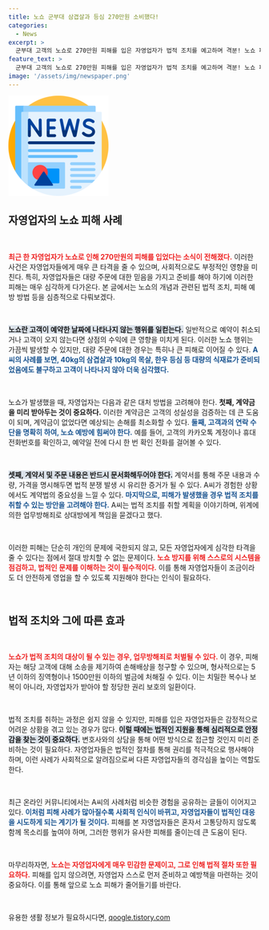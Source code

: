 ```yaml
---
title: 노쇼 군부대 삼겹살과 등심 270만원 소비했다!
categories:
  - News
excerpt: >
  군부대 고객의 노쇼로 270만원 피해를 입은 자영업자가 법적 조치를 예고하며 격분! 노쇼 피해 사례가 끊이지 않는 이때, 해당 사건이 자영업자들에게 어떤 영향을 미칠지 주목된다.
feature_text: >
  군부대 고객의 노쇼로 270만원 피해를 입은 자영업자가 법적 조치를 예고하며 격분! 노쇼 피해 사례가 끊이지 않는 이때, 해당 사건이 자영업자들에게 어떤 영향을 미칠지 주목된다.
image: '/assets/img/newspaper.png'
---
```


<p><img src="/assets/img/newspaper.png" alt="kimp 속보" /></p>

<h2 data-ke-size="size26">자영업자의 노쇼 피해 사례</h2>

<p data-ke-size="size16">&nbsp;</p>

<p><b><span style="color: #ee2323;">최근 한 자영업자가 노쇼로 인해 270만원의 피해를 입었다는 소식이 전해졌다.</span></b> 이러한 사건은 자영업자들에게 매우 큰 타격을 줄 수 있으며, 사회적으로도 부정적인 영향을 미친다. 특히, 자영업자들은 대량 주문에 대한 믿음을 가지고 준비를 해야 하기에 이러한 피해는 매우 심각하게 다가온다. 본 글에서는 노쇼의 개념과 관련된 법적 조치, 피해 예방 방법 등을 심층적으로 다뤄보겠다.</p>

<p data-ke-size="size16">&nbsp;</p>

<p><b><span style="background-color: #21538527;">노쇼란 고객이 예약한 날짜에 나타나지 않는 행위를 일컫는다.</span></b> 일반적으로 예약이 취소되거나 고객이 오지 않는다면 상점의 수익에 큰 영향을 미치게 된다. 이러한 노쇼 행위는 가끔씩 발생할 수 있지만, 대량 주문에 대한 경우는 특히나 큰 피해로 이어질 수 있다. <b><span style="color: #1a5490;">A씨의 사례를 보면, 40kg의 삼겹살과 10kg의 목살, 한우 등심 등 대량의 식재료가 준비되었음에도 불구하고 고객이 나타나지 않아 더욱 심각했다.</span></b></p>

<p data-ke-size="size16">&nbsp;</p>

<p>노쇼가 발생했을 때, 자영업자는 다음과 같은 대처 방법을 고려해야 한다. <b>첫째, 계약금을 미리 받아두는 것이 중요하다.</b> 이러한 계약금은 고객의 성실성을 검증하는 데 큰 도움이 되며, 계약금이 없었다면 예상되는 손해를 최소화할 수 있다. <b><span style="color: #1a5490;">둘째, 고객과의 연락 수단을 명확히 하여, 노쇼 예방에 힘써야 한다.</span></b> 예를 들어, 고객의 카카오톡 계정이나 휴대전화번호를 확인하고, 예약일 전에 다시 한 번 확인 전화를 걸어볼 수 있다. </p>

<p data-ke-size="size16">&nbsp;</p>

<p><b><span style="background-color: #21538527;">셋째, 계약서 및 주문 내용은 반드시 문서화해두어야 한다.</span></b> 계약서를 통해 주문 내용과 수량, 가격을 명시해두면 법적 분쟁 발생 시 유리한 증거가 될 수 있다. A씨가 경험한 상황에서도 계약법의 중요성을 느낄 수 있다. <b><span style="color: #1a5490;">마지막으로, 피해가 발생했을 경우 법적 조치를 취할 수 있는 방안을 고려해야 한다.</span></b> A씨는 법적 조치를 취할 계획을 이야기하며, 위계에 의한 업무방해죄로 상대방에게 책임을 묻겠다고 했다.</p>

<p data-ke-size="size16">&nbsp;</p>

<p>이러한 피해는 단순히 개인의 문제에 국한되지 않고, 모든 자영업자에게 심각한 타격을 줄 수 있다는 점에서 절대 방치할 수 없는 문제이다. <b><span style="color: #ee2323;">노쇼 방지를 위해 스스로의 시스템을 점검하고, 법적인 문제를 이해하는 것이 필수적이다.</span></b> 이를 통해 자영업자들이 조금이라도 더 안전하게 영업을 할 수 있도록 지원해야 한다는 인식이 필요하다.</p>

<p data-ke-size="size16">&nbsp;</p>

<h2 data-ke-size="size26">법적 조치와 그에 따른 효과</h2>

<p data-ke-size="size16">&nbsp;</p>

<p><b><span style="color: #ee2323;">노쇼가 법적 조치의 대상이 될 수 있는 경우, 업무방해죄로 처벌될 수 있다.</span></b> 이 경우, 피해자는 해당 고객에 대해 소송을 제기하여 손해배상을 청구할 수 있으며, 형사적으로는 5년 이하의 징역형이나 1500만원 이하의 벌금에 처해질 수 있다. 이는 치밀한 복수나 보복이 아니라, 자영업자가 받아야 할 정당한 권리 보호의 일환이다. </p>

<p data-ke-size="size16">&nbsp;</p>

<p>법적 조치를 취하는 과정은 쉽지 않을 수 있지만, 피해를 입은 자영업자들은 감정적으로 어려운 상황을 겪고 있는 경우가 많다. <b><span style="background-color: #21538527;">이럴 때에는 법적인 지원을 통해 심리적으로 안정감을 찾는 것이 중요하다.</span></b> 변호사와의 상담을 통해 어떤 방식으로 접근할 것인지 미리 준비하는 것이 필요하다. 자영업자들은 법적인 절차를 통해 권리를 적극적으로 행사해야 하며, 이런 사례가 사회적으로 알려짐으로써 다른 자영업자들의 경각심을 높이는 역할도 한다.</p>

<p data-ke-size="size16">&nbsp;</p>

<p>최근 온라인 커뮤니티에서는 A씨의 사례처럼 비슷한 경험을 공유하는 글들이 이어지고 있다. <b><span style="color: #1a5490;">이처럼 피해 사례가 많아질수록 사회적 인식이 바뀌고, 자영업자들이 법적인 대응을 시도하게 되는 계기가 될 것이다.</span></b> 피해를 본 자영업자들은 혼자서 고통당하지 않도록 함께 목소리를 높여야 하며, 그러한 행위가 유사한 피해를 줄이는데 큰 도움이 된다.</p>

<p data-ke-size="size16">&nbsp;</p>

<p>마무리하자면, <b><span style="color: #ee2323;">노쇼는 자영업자에게 매우 민감한 문제이고, 그로 인해 법적 절차 또한 필요하다.</span></b> 피해를 입지 않으려면, 자영업자 스스로 먼저 준비하고 예방책을 마련하는 것이 중요하다. 이를 통해 앞으로 노쇼 피해가 줄어들기를 바란다. </p>

<p data-ke-size="size16">&nbsp;</p>
유용한 생활 정보가 필요하시다면, <a href="https://qoogle.tistory.com" rel="dofollow">qoogle.tistory.com</a>


